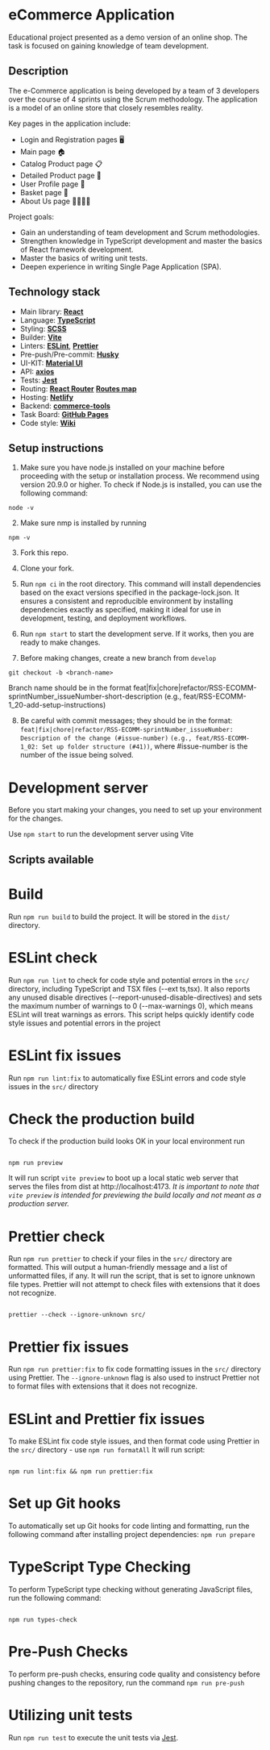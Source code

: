 # eCommerce Application

Educational project presented as a demo version of an online shop. The task is focused on gaining knowledge of team development.

## Description

The e-Commerce application is being developed by a team of 3 developers over the course of 4 sprints using the Scrum methodology.
The application is a model of an online store that closely resembles reality.

Key pages in the application include:

- Login and Registration pages 🖥️
- Main page 🏠
- Catalog Product page 📋
- Detailed Product page 🔎
- User Profile page 👤
- Basket page 🛒
- About Us page 🙋‍♂️🙋‍♀️

Project goals:

- Gain an understanding of team development and Scrum methodologies.
- Strengthen knowledge in TypeScript development and master the basics of React framework development.
- Master the basics of writing unit tests.
- Deepen experience in writing Single Page Application (SPA).

## Technology stack

- Main library: [**React**](https://react.dev/)
- Language: [**TypeScript**](https://www.typescriptlang.org/)
- Styling: [**SCSS**](https://sass-lang.com/)
- Builder: [**Vite**](https://vitejs.dev/)
- Linters: [**ESLint**](https://eslint.org/), [**Prettier**](https://prettier.io/)
- Pre-push/Pre-commit: [**Husky**](https://typicode.github.io/husky/)
- UI-KIT: [**Material UI**](https://mui.com/material-ui/)
- API: [**axios**](https://axios-http.com/docs/intro)
- Tests: [**Jest**](https://jestjs.io/)
- Routing: [**React Router**](https://reactrouter.com/en/main) [**Routes map**]()
- Hosting: [**Netlify**](https://www.netlify.com/)
- Backend: [**commerce-tools**](https://commercetools.com/)
- Task Board: [**GitHub Pages**](https://github.com/users/Maksim99745/projects/2/views/1)
- Code style: [**Wiki**]()

## Setup instructions

1. Make sure you have node.js installed on your machine before proceeding with the setup or installation process.
   We recommend using version 20.9.0 or higher. To check if Node.js is installed, you can use the following command:

```
node -v

```

2. Make sure nmp is installed by running

```
npm -v
```

3. Fork this repo.

4. Clone your fork.

5. Run `npm ci` in the root directory. This command will install dependencies based on the exact versions specified in the package-lock.json. It ensures a consistent and reproducible environment by installing dependencies exactly as specified, making it ideal for use in development, testing, and deployment workflows.

6. Run `npm start` to start the development serve. If it works, then you are ready to make changes.

7. Before making changes, create a new branch from `develop`

```
git checkout -b <branch-name>
```

Branch name should be in the format feat|fix|chore|refactor/RSS-ECOMM-sprintNumber_issueNumber-short-description
(e.g., feat/RSS-ECOMM-1_20-add-setup-instructions)

8. Be careful with commit messages; they should be in the format:
   `feat|fix|chore|refactor/RSS-ECOMM-sprintNumber_issueNumber: Description of the change (#issue-number)`
   `(e.g., feat/RSS-ECOMM-1_02: Set up folder structure (#41))`, where #issue-number is the number of the issue being solved.

# Development server

Before you start making your changes, you need to set up your environment for the changes.

Use `npm start` to run the development server using Vite

## Scripts available

# Build

Run `npm run build` to build the project. It will be stored in the `dist/` directory.

# ESLint check

Run `npm run lint` to check for code style and potential errors in the `src/` directory, including TypeScript and TSX files (--ext ts,tsx). It also reports any unused disable directives (--report-unused-disable-directives) and sets the maximum number of warnings to 0 (--max-warnings 0), which means ESLint will treat warnings as errors. This script helps quickly identify code style issues and potential errors in the project

# ESLint fix issues

Run `npm run lint:fix` to automatically fixe ESLint errors and code style issues in the `src/` directory

# Check the production build

To check if the production build looks OK in your local environment run

```

npm run preview

```

It will run script `vite preview` to boot up a local static web server that serves the files from dist at http://localhost:4173.
_It is important to note that `vite preview` is intended for previewing the build locally and not meant as a production server._

# Prettier check

Run `npm run prettier` to check if your files in the `src/` directory are formatted. This will output a human-friendly message and a list of unformatted files, if any.
It will run the script, that is set to ignore unknown file types. Prettier will not attempt to check files with extensions that it does not recognize.

```

prettier --check --ignore-unknown src/

```

# Prettier fix issues

Run `npm run prettier:fix` to fix code formatting issues in the `src/` directory using Prettier. The `--ignore-unknown` flag is also used to instruct Prettier not to format files with extensions that it does not recognize.

# ESLint and Prettier fix issues

To make ESLint fix code style issues, and then format code using Prettier in the `src/` directory - use `npm run formatAll` It will run script:

```

npm run lint:fix && npm run prettier:fix

```

# Set up Git hooks

To automatically set up Git hooks for code linting and formatting, run the following command after installing project dependencies: `npm run prepare`

# TypeScript Type Checking

To perform TypeScript type checking without generating JavaScript files, run the following command:

```

npm run types-check

```

# Pre-Push Checks

To perform pre-push checks, ensuring code quality and consistency before pushing changes to the repository, run the command `npm run pre-push`

# Utilizing unit tests

Run `npm run test` to execute the unit tests via [Jest](https://jestjs.io).

```

```
